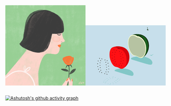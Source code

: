 <table>
    <tr><img src="https://github.com/Nayemhasan/Nayemhasan/blob/main/melon/flower_eating.gif" width="50%"></tr>
    <tr><img src="https://github.com/Nayemhasan/Nayemhasan/blob/main/melon/melon1.gif" width="50%"></tr>
</table>

[![Ashutosh's github activity graph](https://github-readme-activity-graph.cyclic.app/graph?username=Nayemhasan&theme=github-compact)](https://github.com/ashutosh00710/github-readme-activity-graph)


